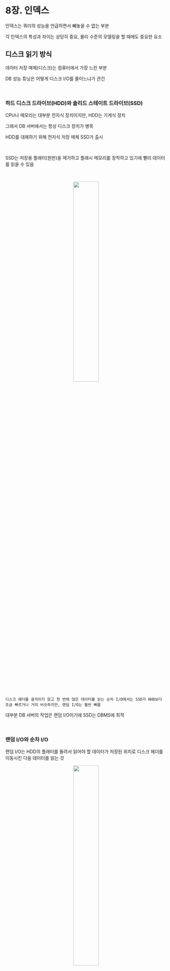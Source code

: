 # 8장. 인덱스

인덱스는 쿼리의 성능을 언급하면서 뺴놓을 수 없는 부분

각 인덱스의 특성과 차이는 상당히 중요, 물리 수준의 모델링을 할 때에도 중요한 요소


## 디스크 읽기 방식

데이터 저장 매체(디스크)는 컴퓨터에서 가장 느린 부분

DB 성능 튜닝은 어떻게 디스크 I/O를 줄이느냐가 관건

<br>

### 하드 디스크 드라이브(HDD)와 솔리드 스테이트 드라이브(SSD)

CPU나 메모리는 대부분 전자식 장치이지만, HDD는 기계식 장치

그래서 DB 서버에서는 항상 디스크 장치가 병목

HDD를 대체하기 위해 전자식 저장 매체 SSD가 출시

<br>

SSD는 저장용 플래터(원판)을 제거하고 플래시 메모리를 장착하고 있기에 빨리 데이터를 읽을 수 있음

<br>

<p align="center"><img src="./images/8_1.png" width="40%"></p>

<br>

`디스크 헤더를 움직이지 않고 한 번에 많은 데이터를 읽는 순차 I/O에서는 SSD가 HHD보다 조금 빠르거나 거의 비슷하지만, 랜덤 I/O는 훨씬 빠름`

대부분 DB 서버의 작업은 랜덤 I/O이기에 SSD는 DBMS에 최적

<br>

### 랜덤 I/O와 순차 I/O

랜덤 I/O는 HDD의 플래터를 돌려서 읽어야 할 데이터가 저장된 위치로 디스크 헤더를 이동시킨 다음 데이터를 읽는 것

<p align="center"><img src="./images/8_2.png" width="40%"></p>

<br>

해당 그림을 보면 순차 I/O는 1번 시스템 콜을 요청, 랜덤 I/O는 3번 시스템 콜을 요청

`즉, 디스크의 성능은 디스크 헤더의 위치 이동 없이 얼마나 많은 데이터를 한 번에 기록하느냐에 결정`

DB 대부분의 작업은 랜덤 I/O 작업이 빈번하기에 MySQL은 그룹 커밋, 바이너리 로그 버퍼, InnoDB 로그 버퍼 등의 기능이 내장

디스크 원판이 없는 SSD도 랜덤 I/O와 순차 I/O가 차이가 있음

<br>

일반적으로 쿼리를 튜닝하는 것은 랜덤 I/O 자체를 줄여주는 것이 목적

`랜덤 I/O를 줄인다는 것은 쿼리를 처리하는데 꼭 필요한 데이터만 읽도록 쿼리를 개선하는 것을 의미`

인덱스 레인지 스캔은 랜덤 I/O, 풀 테이블 스캔은 순차 I/O

<br>

## 인덱스란?

칼럼의 값과 해당 레코드가 저장된 주소를 키-값 쌍으로 삼아 인덱스를 만듬

그렇기에 중요한 것이 정렬

<br>

인덱스는 SortedList, 데이터 파일은 ArrayList와 비슷

<br>

SortedList의 장단점을 통해 인덱스의 장단점 살펴보기

SortedList 자료 구조는 데이터가 저장될 때마다 값을 항상 정렬해야 하므로 저장하는 과정이 복잡하고 느리지만, 빠르게 원하는 값을 찾아올 수 있음

인덱스도 마찬가지로 INSERT나 UPDATE, DELETE 문장 처리가 느리지만 SELECT는 빠름

`즉, 인덱스는 데이터의 저장(INSERT, UPDATE, DELETE) 성능을 희생하고 읽기 속도를 높이는 기능`

<br>

데이터 저장 방식(알고리즘)으로 분류했을 때 대표적으로 B-Tree 인덱스와 Hash 인덱스로 구분 가능

B-Tree 알고리즘

- 가장 일반적으로 사용되는 인덱스 알고리즘

- 칼럼의 값을 변형하지 않고 원래의 값을 이용해 인덱싱하는 알고리즘

Hash 알고리즘

- 칼럼의 값으로 해시값을 계산해서 인덱싱하는 알고리즘

- 매우 빠른 검색 지원

- 값을 변형해서 인덱싱하므로 전방 일치와 같이 값의 일부만 검색하거나 범위를 탐색할 때는 해시 탐색 불가

- 메모리 기반 데이터 베이스(Redis 등)에서 사용


<br>

데이터 중복 여부로 분류했을 때 유니크 인덱스와 유니크하지 않은 인덱스로 구분 가능

이는 옵티마이저에게 상당히 중요한 문제가 됨

유니크 인덱스에 대해서 동등 조건으로 검색하는 것은 항상 1건의 레코드를 반환하는 것이지만 유니크하지 않은 인덱스는 아님

<br>

## B-Tree 인덱스

B-Tree의 B는 Binary가 아닌 Balanced

대부분의 인덱스는 B-Tree를 사용할 정도로 일반적인 용도에 적합한 알고리즘

<br>

### 구조 및 특성

B-Tree는 트리 구조의 `최상위에 하나의 루트 노드`가 존재하고 하위에 자식 노드가 붙어 있는 형태

가장 `하위에 있는 노드를 리프 노드`라 하고 `중간 노드를 브랜치 노드`라고 함


<p align="center"><img src="./images/8_3.png" width="70%"></p>

<br>

인덱스 키 값은 모두 정렬되어 있지만, 데이터 파일의 레코드는 임의의 순서로 저장되어 있음

많은 사람들이 데이터 파일의 레코드는 INSERT된 순서대로 저장되는 것으로 생각하지만 그렇지 않음

레코드가 삭제되면 그 공간을 채우기 때문에 항상 INSERT된 순서로 저장되는 것은 아님

<br>

<p align="center"><img src="./images/8_4.png" width="70%"></p>

<br>

<p align="center"><img src="./images/8_5.png" width="70%"></p>

<br>

리프 노드는 레코드의 주소를 갖고 있고 그 주소로 데이터 파일에서 원하는 데이터를 찾음

InnoDB는 프라이머리 키가 ROWID 역할을 함

두 스토리지 엔진의 차이는 세컨더리 인덱스의 차이

MyISAM은 세컨더리 인덱스가 물리적 주소

InnoDB는 PK 키를 주소처럼 사용하기에 논리적 주소

<br>

8.6을 봤을 때 프라이머리 키를 저장하고 있는 B-Tree를 다시 한번 검색하게 됨

이것은 성능이 떨어질 것처럼 보이지만 사실은 아님

<br>

### B-Tree 인덱스 키 추가 및 삭제

테이블의 레코드를 저장하거나 변경하는 경우 인덱스 키 추가나 삭제 작업 발생

인덱스 키 추가나 삭제가 어떻게 처리되는지 알아보자

<br>

### 인덱스 키 추가

새로운 키 값이 B-Tree에 저장될 때, 테이블의 스토리지 엔진에 따라 새로운 키 값이 즉시 인덱스에 저장될수도 아닐수도 있음

B-Tree에 저장될 때는 저장될 키 값을 이용해 B-Tree 상의 적절한 위치를 검색

<br>

저장될 위치가 결정되면 레코드의 키 값과 대상 레코드의 주소 정보를 B-Tree의 리프 노드에 저장

리프 노드가 꽉 차서 더는 저장할 수 없을 때는 리프 노드가 분리돼야 하는데, 이는 상위 브랜치 노드까지 처리의 범위가 넓어짐

`이런 작업 순서 탓에 B-Tree는 상대적으로 쓰기 작업에 비용이 많이 듬`

<br>

테이블에 레코드를 추가하는 작업 비용을 1이라고 가정하면,

해당 테이블의 인덱스에 키를 추가하는 작업 비용은 대충 1.5 정도로 예측

<br>

MyISAM이나 MEMORY 스토리지 엔진을 사용하는 테이블에서는 INSERT 문장이 실행되면 즉시 새로운 키 값을 B-Tree 인덱스에 변경

InnoDB는 지연시켜 나중에 처리할 수 있음

But, PK 키나 Unique 인덱스의 경우 중복 체크가 필요하기 때문에 즉시 B-Tree에 추가하거나 삭제

<br>

### 인덱스 키 삭제

해당 키 값이 저장된 B-Tree의 리프 노드를 찾아서 삭제 마킹하면 작업 완료

삭제 마킹된 인덱스 키 공간은 방치하거나 재활용 가능

<br>

### 인덱스 키 변경

인덱스 키 값은 그 값에 따라 저장될 리프 노드의 위치가 결정되므로 B-Tree의 키 값이 변경되는 경우 단순히 인덱스 상의 키 값만 변경하는 것은 불가능

키 값 삭제 -> 다시 새로운 키 값 추가

InnoDB는 체인지 버퍼를 활용해 지연 처리 가능

<br>

### 인덱스 키 검색

`빠른 검색을 위해 추가 비용을 감당하면서 인덱스를 구축`

B-Tree의 루트 노드부터 브랜치 노드, 최종 리프 노드까지 이동하면서 비교 작업을 수행하는 과정을 트리 탐색이라고 함

SELECT 뿐 아니라 UPDATE, DELETE 처리할 때도 사용

<br>

B-Tree 인덱스 검색은 100% 일치 또는 값의 앞부분만 일치하는 경우에도 사용

하지만 뒷부분만 검색하는 용도로는 X

또한 인덱스 키 값의 변형이 생긴 후 비교되는 경우에는 절대로 빠른 검색 기능을 사용할 수 없음

`따라서 함수나 연산을 수행한 결과로 정렬한다거나 검색하는 작업은 B-Tree의 장점을 이용할 수 없음`

<br>

InnoDB 테이블에서 지원하는 레코드 잠금이나 넥스트 키락(갭락)이 검색을 수행한 인덱스를 잠근 후 테이블의 레코드를 잠그는 방식으로 구현

따라서, UPDATE나 DELETE 문장이 실행될 때 적절히 사용할 수 있는 인덱스가 없으면 불필요한 레코드들을 잠금

그만큼 InnoDB에서는 인덱스의 설계가 중요하고 많은 부분에 영향을 미침

<br>

### B-Tree 인덱스 사용에 영향을 미치는 요소


